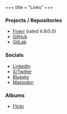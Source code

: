 +++
title = "Links"
+++

### Projects / Repositories

- [Fiverr](https://fiverr.com/qwesdme) (rated 4.9/5.0)
- [GitHub](https://github.com/mfrr-xyz)
- [GitLab](https://git.rlab.io/users/mustaien)

### Socials

- [LinkedIn](https://linkedin.com/in/rahim-rahmat/)
- [X/Twitter](https://x.com/mfrr_xyz)
- [Bluesky](https://bsky.app/profile/mfrr.xyz)
- [Mastodon](https://mastodon.social/@mufar94)

### Albums

- [Flickr](https://www.flickr.com/photos/201413722@N03/albums/)
